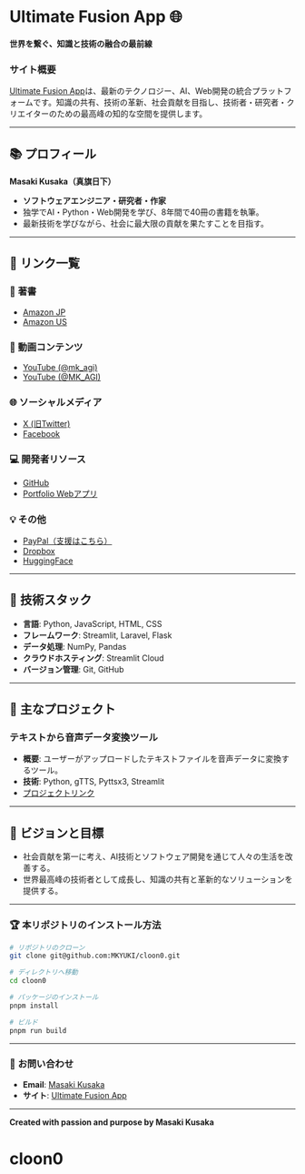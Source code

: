 # Ultimate Fusion App 🌐  
**世界を繋ぐ、知識と技術の融合の最前線**  

### サイト概要  
[Ultimate Fusion App](https://ultimate-fusion-appp.vercel.app)は、最新のテクノロジー、AI、Web開発の統合プラットフォームです。知識の共有、技術の革新、社会貢献を目指し、技術者・研究者・クリエイターのための最高峰の知的な空間を提供します。

---

## 📚 **プロフィール**  
**Masaki Kusaka（真旗日下）**  
- **ソフトウェアエンジニア・研究者・作家**  
- 独学でAI・Python・Web開発を学び、8年間で40冊の書籍を執筆。  
- 最新技術を学びながら、社会に最大限の貢献を果たすことを目指す。  

---

## 🔗 **リンク一覧**  
### 📘 **著書**  
- [Amazon JP](https://www.amazon.co.jp/s?i=digital-text&rh=p_27%3AMasaki+Kusaka&s=relevancerank&text=Masaki+Kusaka&ref=dp_byline_sr_ebooks_1)  
- [Amazon US](https://www.amazon.com/s?i=digital-text&rh=p_27%3AMasaki+Kusaka&s=relevancerank&text=Masaki+Kusaka&ref=dp_byline_sr_ebooks_1)  

### 🎥 **動画コンテンツ**  
- [YouTube (@mk_agi)](https://www.youtube.com/@mk_agi)  
- [YouTube (@MK_AGI)](https://www.youtube.com/@MK_AGI)  

### 🌐 **ソーシャルメディア**  
- [X (旧Twitter)](https://x.com/MK_ASI1)  
- [Facebook](https://www.facebook.com/)  

### 💻 **開発者リソース**  
- [GitHub](https://github.com/MKYUKI)  
- [Portfolio Webアプリ](https://youtube-newgit-mutrgtf3vd2jrsmc7urasv.streamlit.app/)  

### 💡 **その他**  
- [PayPal（支援はこちら）](https://www.paypal.com/paypalme/MasakiKusaka)  
- [Dropbox](https://www.dropbox.com/home)  
- [HuggingFace](https://huggingface.co/pricing)  

---

## 🚀 **技術スタック**  
- **言語**: Python, JavaScript, HTML, CSS  
- **フレームワーク**: Streamlit, Laravel, Flask  
- **データ処理**: NumPy, Pandas  
- **クラウドホスティング**: Streamlit Cloud  
- **バージョン管理**: Git, GitHub  

---

## 🎯 **主なプロジェクト**  
### **テキストから音声データ変換ツール**  
- **概要**: ユーザーがアップロードしたテキストファイルを音声データに変換するツール。  
- **技術**: Python, gTTS, Pyttsx3, Streamlit  
- [プロジェクトリンク](https://youtube-newgit-mutrgtf3vd2jrsmc7urasv.streamlit.app/)  

---

## 🌟 **ビジョンと目標**  
- 社会貢献を第一に考え、AI技術とソフトウェア開発を通じて人々の生活を改善する。  
- 世界最高峰の技術者として成長し、知識の共有と革新的なソリューションを提供する。

---

### 🏆 **本リポジトリのインストール方法**  
```bash
# リポジトリのクローン
git clone git@github.com:MKYUKI/cloon0.git

# ディレクトリへ移動
cd cloon0

# パッケージのインストール
pnpm install

# ビルド
pnpm run build
```

---

### 📧 **お問い合わせ**  
- **Email**: [Masaki Kusaka](mailto:contact@example.com)  
- **サイト**: [Ultimate Fusion App](https://ultimate-fusion-appp.vercel.app)  

--- 

**Created with passion and purpose by Masaki Kusaka**  
# cloon0
